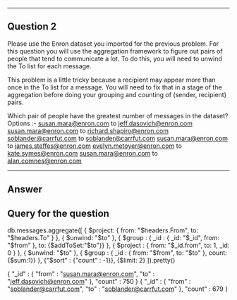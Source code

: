 ----------
Question 2
----------

Please use the Enron dataset you imported for the previous problem. For this question you will use the aggregation framework to figure out pairs of people that tend to communicate a lot. To do this, you will need to unwind the To list for each message. 

This problem is a little tricky because a recipient may appear more than once in the To list for a message. You will need to fix that in a stage of the aggregation before doing your grouping and counting of (sender, recipient) pairs.

Which pair of people have the greatest number of messages in the dataset?
Options :-
susan.mara@enron.com to jeff.dasovich@enron.com
susan.mara@enron.com to richard.shapiro@enron.com
soblander@carrfut.com to soblander@carrfut.com
susan.mara@enron.com to james.steffes@enron.com
evelyn.metoyer@enron.com to kate.symes@enron.com
susan.mara@enron.com to alan.comnes@enron.com

------
Answer
------

Query for the question
----------------------

db.messages.aggregate([
{ $project: { from: "$headers.From", to: "$headers.To" } },
{ $unwind: "$to" },
{ $group : { _id : { _id: "$_id", from: "$from" }, to: {$addToSet:"$to"}} },
{ $project : { from: "$_id.from", to: 1, _id: 0 } },
{ $unwind: "$to" },
{ $group : { _id : { from: "$from", to: "$to" }, count: {$sum:1}} },
{"$sort" : {"count" : -1}},
{$limit: 2}
]).pretty()


{
        "_id" : {
                "from" : "susan.mara@enron.com",
                "to" : "jeff.dasovich@enron.com"
        },
        "count" : 750
}
{
        "_id" : {
                "from" : "soblander@carrfut.com",
                "to" : "soblander@carrfut.com"
        },
        "count" : 679
}